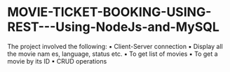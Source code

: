 # MOVIE-TICKET-BOOKING-USING-REST---Using-NodeJs-and-MySQL
The project involved the following: ▪ Client-Server connection ▪ Display all the movie nam es, language, status etc. ▪ To get list of movies ▪ To get a movie by its ID ▪ CRUD operations
